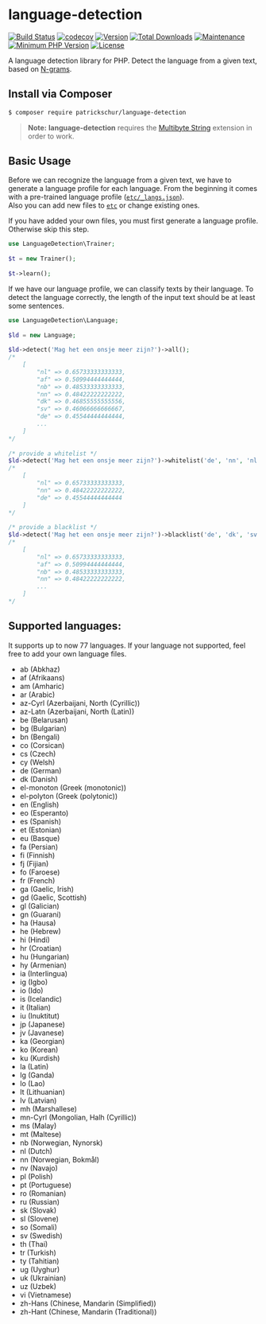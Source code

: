 # language-detection
[![Build Status](https://travis-ci.org/patrickschur/language-detection.svg?branch=master)](https://travis-ci.org/patrickschur/language-detection)
[![codecov](https://codecov.io/gh/patrickschur/language-detection/branch/master/graph/badge.svg)](https://codecov.io/gh/patrickschur/language-detection)
[![Version](https://img.shields.io/packagist/v/patrickschur/language-detection.svg?style=flat-square)](https://packagist.org/packages/patrickschur/language-detection)
[![Total Downloads](https://img.shields.io/packagist/dt/patrickschur/language-detection.svg?style=flat-square)](https://packagist.org/packages/patrickschur/language-detection)
[![Maintenance](https://img.shields.io/maintenance/yes/2017.svg?style=flat-square)](https://github.com/patrickschur/language-detection)
[![Minimum PHP Version](https://img.shields.io/badge/php-%3E%3D%207.0-FF.svg?style=flat-square)](http://php.net/)
[![License](https://img.shields.io/packagist/l/patrickschur/language-detection.svg?style=flat-square)](https://opensource.org/licenses/MIT)

A language detection library for PHP. Detect the language from a given text, based on [N-grams](https://en.wikipedia.org/wiki/N-gram).

Install via Composer
-
```bash
$ composer require patrickschur/language-detection
```
> **Note:** **language-detection** requires the [Multibyte String](http://php.net/manual/en/book.mbstring.php) extension in order to work. 

Basic Usage
-

Before we can recognize the language from a given text, we have to generate a language profile for each language.
From the beginning it comes with a pre-trained language profile ([`etc/_langs.json`](etc/_langs.json)).<br>
Also you can add new files to [`etc`](etc) or change existing ones.

If you have added your own files, you must first generate a language profile. Otherwise skip this step.
 
```php
use LanguageDetection\Trainer;
 
$t = new Trainer();
 
$t->learn();
```

If we have our language profile, we can classify texts by their language.
To detect the language correctly, the length of the input text should be at least some sentences.
 
```php
use LanguageDetection\Language;
 
$ld = new Language;
 
$ld->detect('Mag het een onsje meer zijn?')->all();
/*
    [
        "nl" => 0.65733333333333,
        "af" => 0.50994444444444,
        "nb" => 0.48533333333333,
        "nn" => 0.48422222222222,
        "dk" => 0.46855555555556,
        "sv" => 0.46066666666667,
        "de" => 0.45544444444444,
        ...
    ]
*/
 
/* provide a whitelist */
$ld->detect('Mag het een onsje meer zijn?')->whitelist('de', 'nn', 'nl');
/*
    [
        "nl" => 0.65733333333333,
        "nn" => 0.48422222222222,
        "de" => 0.45544444444444
    ]
*/
 
/* provide a blacklist */
$ld->detect('Mag het een onsje meer zijn?')->blacklist('de', 'dk', 'sv');
/*
    [
        "nl" => 0.65733333333333,
        "af" => 0.50994444444444,
        "nb" => 0.48533333333333,
        "nn" => 0.48422222222222,
        ...
    ]
*/
```

Supported languages:
-

It supports up to now 77 languages.
If your language not supported, feel free to add your own language files.

- ab (Abkhaz)
- af (Afrikaans)
- am (Amharic)
- ar (Arabic)
- az-Cyrl (Azerbaijani, North (Cyrillic))
- az-Latn (Azerbaijani, North (Latin))
- be (Belarusan)
- bg (Bulgarian)
- bn (Bengali)
- co (Corsican)
- cs (Czech)
- cy (Welsh)
- de (German)
- dk (Danish)
- el-monoton (Greek (monotonic))
- el-polyton (Greek (polytonic))
- en (English)
- eo (Esperanto)
- es (Spanish)
- et (Estonian)
- eu (Basque)
- fa (Persian)
- fi (Finnish)
- fj (Fijian)
- fo (Faroese)
- fr (French)
- ga (Gaelic, Irish)
- gd (Gaelic, Scottish)
- gl (Galician)
- gn (Guarani)
- ha (Hausa)
- he (Hebrew)
- hi (Hindi)
- hr (Croatian)
- hu (Hungarian)
- hy (Armenian)
- ia (Interlingua)
- ig (Igbo)
- io (Ido)
- is (Icelandic)
- it (Italian)
- iu (Inuktitut)
- jp (Japanese)
- jv (Javanese)
- ka (Georgian)
- ko (Korean)
- ku (Kurdish)
- la (Latin)
- lg (Ganda)
- lo (Lao)
- lt (Lithuanian)
- lv (Latvian)
- mh (Marshallese)
- mn-Cyrl (Mongolian, Halh (Cyrillic))
- ms (Malay)
- mt (Maltese)
- nb (Norwegian, Nynorsk)
- nl (Dutch)
- nn (Norwegian, Bokmål)
- nv (Navajo)
- pl (Polish)
- pt (Portuguese)
- ro (Romanian)
- ru (Russian)
- sk (Slovak)
- sl (Slovene)
- so (Somali)
- sv (Swedish)
- th (Thai)
- tr (Turkish)
- ty (Tahitian)
- ug (Uyghur)
- uk (Ukrainian)
- uz (Uzbek)
- vi (Vietnamese)
- zh-Hans (Chinese, Mandarin (Simplified))
- zh-Hant (Chinese, Mandarin (Traditional))